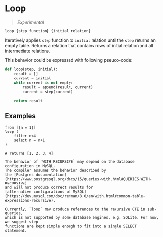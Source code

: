 # Loop

> _Experimental_

```prql no-eval
loop {step_function} {initial_relation}
```

Iteratively applies `step` function to `initial` relation until the `step`
returns an empty table. Returns a relation that contains rows of initial
relation and all intermediate relations.

This behavior could be expressed with following pseudo-code:

```python
def loop(step, initial):
    result = []
    current = initial
    while current is not empty:
        result = append(result, current)
        current = step(current)

    return result
```

## Examples

```prql
from [{n = 1}]
loop (
    filter n<4
    select n = n+1
)

# returns [1, 2, 3, 4]
```

```admonish note
The behavior of `WITH RECURSIVE` may depend on the database configuration in MySQL.
The compiler assumes the behavior described by
the [Postgres documentation](https://www.postgresql.org/docs/15/queries-with.html#QUERIES-WITH-RECURSIVE)
and will not produce correct results for
[alternative configurations of MySQL](https://dev.mysql.com/doc/refman/8.0/en/with.html#common-table-expressions-recursive).
```

```admonish note
Currently, `loop` may produce references to the recursive CTE in sub-queries,
which is not supported by some database engines, e.g. SQLite. For now, we suggest step
functions are kept simple enough to fit into a single SELECT statement.
```
